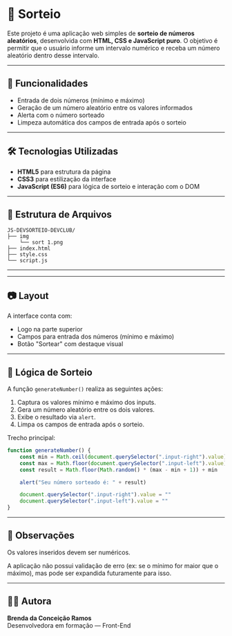 # 🎲 Sorteio

Este projeto é uma aplicação web simples de **sorteio de números aleatórios**, desenvolvida com **HTML, CSS e JavaScript puro**. O objetivo é permitir que o usuário informe um intervalo numérico e receba um número aleatório dentro desse intervalo.

---

## 🚀 Funcionalidades

- Entrada de dois números (mínimo e máximo)
- Geração de um número aleatório entre os valores informados
- Alerta com o número sorteado
- Limpeza automática dos campos de entrada após o sorteio

---

## 🛠 Tecnologias Utilizadas

- **HTML5** para estrutura da página
- **CSS3** para estilização da interface
- **JavaScript (ES6)** para lógica de sorteio e interação com o DOM

---

## 📂 Estrutura de Arquivos
````
JS-DEVSORTEIO-DEVCLUB/
├── img
    └── sort 1.png
├── index.html
├── style.css
└── script.js
````
---

---

## 📷 Layout

A interface conta com:

- Logo na parte superior
- Campos para entrada dos números (mínimo e máximo)
- Botão "Sortear" com destaque visual

---

## 📌 Lógica de Sorteio

A função `generateNumber()` realiza as seguintes ações:

1. Captura os valores mínimo e máximo dos inputs.
2. Gera um número aleatório entre os dois valores.
3. Exibe o resultado via `alert`.
4. Limpa os campos de entrada após o sorteio.

Trecho principal:
```js
function generateNumber() {
    const min = Math.ceil(document.querySelector(".input-right").value)
    const max = Math.floor(document.querySelector(".input-left").value)
    const result = Math.floor(Math.random() * (max - min + 1)) + min

    alert("Seu número sorteado é: " + result)

    document.querySelector(".input-right").value = ""
    document.querySelector(".input-left").value = ""
}

```
---

## 🧠 Observações

Os valores inseridos devem ser numéricos.

A aplicação não possui validação de erro (ex: se o mínimo for maior que o máximo), mas pode ser expandida futuramente para isso.

---

## 🙋‍♀️ Autora

**Brenda da Conceição Ramos** <br>
Desenvolvedora em formação — Front-End


